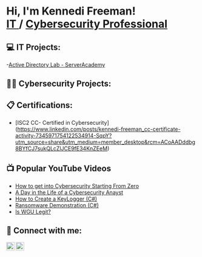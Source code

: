 <h1>Hi, I'm Kennedi Freeman! <br/><a href="https://github.com/joshmadakor1">IT </a>/ <a href="https://www.linkedin.com/in/kennedi-freeman/">Cybersecurity Professional</a> 

<h2>💻 IT Projects:</h2>

-[Active Directory Lab - ServerAcademy](https://github.com/kennedifreeman/ActiveDirectoryLab)


<h2>👨‍💻 Cybersecurity Projects:</h2>


<h2>📋 Certifications:</h2>

- [ISC2 CC- Certified in Cybersecurity] (https://www.linkedin.com/posts/kennedi-freeman_cc-certificate-activity-7345971754122534914-SqpY?utm_source=share&utm_medium=member_desktop&rcm=ACoAADddbg8BYfCJ7sukQLcZlJCE9fE34KnZEeM)
<h2>📺 Popular YouTube Videos</h2>

- [How to get into Cybersecurity Starting From Zero](https://www.youtube.com/watch?v=a83ASGn_V_s)
- [A Day in the Life of a Cybersecurity Anayst](https://www.youtube.com/watch?v=uHy3oM7NnoU)
- [How to Create a KeyLogger (C#)](https://www.youtube.com/watch?v=N-L9hklSlNk)
- [Ransomware Demonstration (C#)](https://www.youtube.com/watch?v=OfvdQeh79s0)
- [Is WGU Legit?](https://www.youtube.com/watch?v=E2MwRWxDBkA)

<h2> 🤳 Connect with me:</h2>

[<img align="left" alt="KennediFreeman | YouTube" width="22px" src="https://cdn.jsdelivr.net/npm/simple-icons@v3/icons/youtube.svg" />][youtube]
[<img align="left" alt="KennediFreeman | LinkedIn" width="22px" src="https://cdn.jsdelivr.net/npm/simple-icons@v3/icons/linkedin.svg" />][linkedin]

[youtube]: https://www.youtube.com/@KennediFreeman
[linkedin]: https://www.linkedin.com/in/kennedi-freeman/
<!--
**joshmadakor1/joshmadakor1** is a ✨ _special_ ✨ repository because its `README.md` (this file) appears on your GitHub profile.

Here are some ideas to get you started:

- 🔭 I’m currently working on ...
- 🌱 I’m currently learning ...
- 👯 I’m looking to collaborate on ...
- 🤔 I’m looking for help with ...
- 💬 Ask me about ...
- 📫 How to reach me: ...
- 😄 Pronouns: ...
- ⚡ Fun fact: ...
-->

